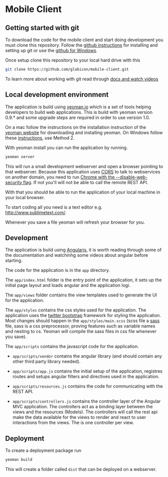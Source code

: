 # Mobile Client

## Getting started with git
To download the code for the mobile client and start doing development you must clone this repository. Follow the [github instructions]( https://help.github.com/articles/set-up-git) for installing and setting up git or use the [github for Windows](http://windows.github.com/).

Once setup clone this repository to your local hard drive with this

```bash
git clone https://github.com/globicon/mobile-client.git
````

To learn more about working with git read through [docs and watch videos](http://git-scm.com/doc)

## Local development environment
The application is build using [yeoman.io](http://yeoman.io/) which is a set of tools helping developers to build web applications. This is build with yeoman version 0.9.* and some upgrade steps are required in order to use version 1.0.

On a mac follow the instructions on the installation instruction of the [yeoman website](http://yeoman.io/installation.html) for downloading and installing yeoman. On Windows follow these [instructions](http://decodize.com/css/installing-yeoman-front-end-development-stack-windows/), use Method 2.

With yeoman install you can run the application by running.

```bash
yeoman server
``` 

This will run a small development webserver and open a browser pointing to that webserver. Because this application uses [CORS](http://en.wikipedia.org/wiki/Cross-origin_resource_sharing) to talk to webservices on another domain, you need to run [Chrome with the --disable-web-security flag](http://stackoverflow.com/questions/3102819/chrome-disable-same-origin-policy). If not you'll will not be able to call the remote REST API.

With that you should be able to run the application of your local machine in your local browser. 

To start coding all you need is a text editor e.g. http://www.sublimetext.com/. 

Whenever you save a file yeoman will refresh your browser for you.

## Development
The application is build using [Angularjs](http://angularjs.org/), it is worth reading through some of the documentation and watchinhg some videos about angular before starting.

The code for the application is in the `app` directory. 

The `app/index.html` folder is the entry point of the application, it sets up the initial page layout and loads angular and the application logi. 

The `app/views` folder contains the view templates used to generate the UI for the application.

The `app/styles` contains the css styles used for the application. The application uses the [twitter bootstrap](http://twitter.github.com/bootstrap/) framework for styling the application. Most changes should happen in the `app/styles/main.scss` (scss file a [sass](http://sass-lang.com/) file, sass is a css preprocessor, proving features such as variable names and nesting to cs. Yeoman will compile the sass files in css file whenever you save).

The `app/scripts` contains the javascript code for the application. 

* `app/scripts/vendor` contains the angular library (and should contain any other third party library needed). 

* `app/scripts/app.js` contains the initial setup of the application, registres routes and setups angular filters and directives used in the application.

* `app/scripts/resources.js` contains the code for communicating with the REST API. 

* `app/scripts/controllers.js` contains the controller layer of the Angular MVC application. The controllers act as a binding layer between the views and the resources (Models). The controllers will call the rest api make the data available for the views to render and react to user interactions from the views. The is one controller per view. 

## Deployment
To create a deployment package run

```bash
yeoman build
````

This will create a folder called `dist` that can be deployed on a webserver.



